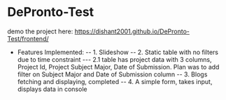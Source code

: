 # DePronto-Test

demo the project here: <a href="https://dishant2001.github.io/DePronto-Test/frontend/">https://dishant2001.github.io/DePronto-Test/frontend/</a>

- Features Implemented:
-- 1. Slideshow
-- 2. Static table with no filters due to time constraint
--- 2.1 table has project data with 3 columns, Project Id, Project Subject Major, Date of Submission. Plan was to add filter on Subject Major and Date of Submission column
-- 3. Blogs fetching and displaying, completed 
-- 4. A simple form, takes input, displays data in console
